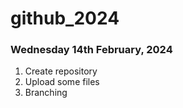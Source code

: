 # github_2024

### Wednesday 14th February, 2024

1. Create repository
2. Upload some files
3. Branching

